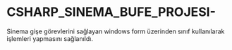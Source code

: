 # CSHARP_SINEMA_BUFE_PROJESI-
Sinema gişe görevlerini sağlayan  windows form üzerinden sınıf kullanılarak işlemleri yapmasını sağlanıldı.
